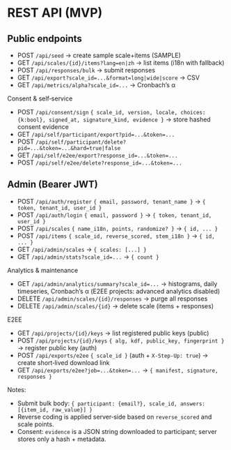 # REST API (MVP)

## Public endpoints
- POST `/api/seed` → create sample scale+items (SAMPLE)
- GET `/api/scales/{id}/items?lang=en|zh` → list items (i18n with fallback)
- POST `/api/responses/bulk` → submit responses
- GET `/api/export?scale_id=...&format=long|wide|score` → CSV
- GET `/api/metrics/alpha?scale_id=...` → Cronbach’s α

Consent & self‑service
- POST `/api/consent/sign` `{ scale_id, version, locale, choices:{k:bool}, signed_at, signature_kind, evidence }` → store hashed consent evidence
- GET `/api/self/participant/export?pid=...&token=...`
- POST `/api/self/participant/delete?pid=...&token=...&hard=true|false`
- GET `/api/self/e2ee/export?response_id=...&token=...`
- POST `/api/self/e2ee/delete?response_id=...&token=...`

## Admin (Bearer JWT)
- POST `/api/auth/register` `{ email, password, tenant_name }` → `{ token, tenant_id, user_id }`
- POST `/api/auth/login` `{ email, password }` → `{ token, tenant_id, user_id }`
- POST `/api/scales` `{ name_i18n, points, randomize? }` → `{ id, ... }`
- POST `/api/items` `{ scale_id, reverse_scored, stem_i18n }` → `{ id, ... }`
- GET `/api/admin/scales` → `{ scales: [...] }`
- GET `/api/admin/stats?scale_id=...` → `{ count }`

Analytics & maintenance
- GET `/api/admin/analytics/summary?scale_id=...` → histograms, daily timeseries, Cronbach’s α (E2EE projects: advanced analytics disabled)
- DELETE `/api/admin/scales/{id}/responses` → purge all responses
- DELETE `/api/admin/scales/{id}` → delete scale (items + responses)

E2EE
- GET `/api/projects/{id}/keys` → list registered public keys (public)
- POST `/api/projects/{id}/keys` `{ alg, kdf, public_key, fingerprint }` → register public key (auth)
- POST `/api/exports/e2ee` `{ scale_id }` (auth + `X-Step-Up: true`) → create short‑lived download link
- GET `/api/exports/e2ee?job=...&token=...` → `{ manifest, signature, responses }`

Notes:
- Submit bulk body: `{ participant: {email?}, scale_id, answers: [{item_id, raw_value}] }`
- Reverse coding is applied server‑side based on `reverse_scored` and scale points.
- Consent: `evidence` is a JSON string downloaded to participant; server stores only a hash + metadata.
